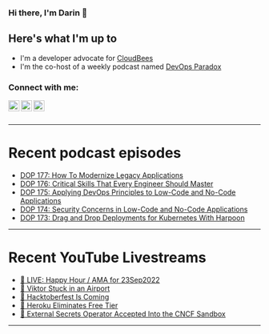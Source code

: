 ### Hi there, I'm Darin 👋

## Here's what I'm up to
- I'm a developer advocate for [CloudBees][cloudbees-website]
- I'm the co-host of a weekly podcast named [DevOps Paradox][dop-website]

### Connect with me:

[<img align="left" alt="darinpope | Twitter" width="22px" src="https://cdn.jsdelivr.net/npm/simple-icons@v3/icons/twitter.svg" />][twitter]
[<img align="left" alt="darinpope | LinkedIn" width="22px" src="https://cdn.jsdelivr.net/npm/simple-icons@v3/icons/linkedin.svg" />][linkedin]
[<img align="left" alt="darinpope | Instagram" width="22px" src="https://cdn.jsdelivr.net/npm/simple-icons@v3/icons/instagram.svg" />][instagram]

<br />
<br />

---

# Recent podcast episodes
<!-- BLOG-POST-LIST:START -->
- [DOP 177: How To Modernize Legacy Applications](https://www.devopsparadox.com/episodes/how-to-modernize-legacy-applications-177/)
- [DOP 176: Critical Skills That Every Engineer Should Master](https://www.devopsparadox.com/episodes/critical-skills-that-every-engineer-should-master-176/)
- [DOP 175: Applying DevOps Principles to Low-Code and No-Code Applications](https://www.devopsparadox.com/episodes/applying-devops-principles-to-low-code-and-no-code-applications-175/)
- [DOP 174: Security Concerns in Low-Code and No-Code Applications](https://www.devopsparadox.com/episodes/security-concerns-in-low-code-and-no-code-applications-174/)
- [DOP 173: Drag and Drop Deployments for Kubernetes With Harpoon](https://www.devopsparadox.com/episodes/drag-and-drop-deployments-for-kubernetes-with-harpoon-173/)
<!-- BLOG-POST-LIST:END -->

---

# Recent YouTube Livestreams
<!-- YOUTUBE:START -->
- [🔴 LIVE: Happy Hour / AMA for 23Sep2022](https://www.youtube.com/watch?v=fYrPeeG-Qgo)
- [🔴 Viktor Stuck in an Airport](https://www.youtube.com/watch?v=k0GjZSpoJGo)
- [🔴 Hacktoberfest Is Coming](https://www.youtube.com/watch?v=EysqqKxi7I4)
- [🔴 Heroku Eliminates Free Tier](https://www.youtube.com/watch?v=mfphdZKo4Uo)
- [🔴 External Secrets Operator Accepted Into the CNCF Sandbox](https://www.youtube.com/watch?v=hsMSWmiJWWM)
<!-- YOUTUBE:END -->

---


[website]: https://www.darinpope.com/
[twitter]: https://twitter.com/darinpope
[youtube]: https://youtube.com/darinpope
[instagram]: https://instagram.com/darinpope
[linkedin]: https://linkedin.com/in/darinpope
[cloudbees-website]: https://www.cloudbees.com/
[dop-website]: https://www.devopsparadox.com/

<!--
**darinpope/darinpope** is a ✨ _special_ ✨ repository because its `README.md` (this file) appears on your GitHub profile.

Here are some ideas to get you started:

- 🔭 I’m currently working on ...
- 🌱 I’m currently learning ...
- 👯 I’m looking to collaborate on ...
- 🤔 I’m looking for help with ...
- 💬 Ask me about ...
- 📫 How to reach me: ...
- 😄 Pronouns: ...
- ⚡ Fun fact: ...
-->
